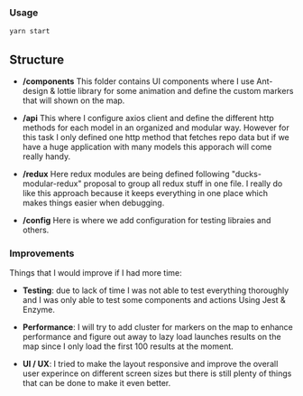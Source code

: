 ### Usage

```sh
yarn start
```

## Structure

- **/components** This folder contains UI components where I use Ant-design & lottie library for some animation and define the custom markers that will shown on the map.

* **/api** This where I configure axios client and define the different http methods for each model in an organized and modular way. However for this task I only defined one http method that fetches repo data but if we have a huge application with many models this apporach will come really handy.


- **/redux** Here redux modules are being defined following "ducks-modular-redux" proposal to group all redux stuff in one file. I really do like this approach because it keeps everything in one place which makes things easier when debugging.


- **/config** Here is where we add configuration for testing libraies and others.


### Improvements

Things that I would improve if I had more time:

- **Testing**: due to lack of time I was not able to test everything thoroughly and I was only able to test some components and actions Using Jest & Enzyme.

- **Performance**: I will try to add cluster for markers on the map to enhance performance and figure out away to lazy load launches results on the map since I only load the first 100 results at the moment.

- **UI / UX**: I tried to make the layout responsive and improve the overall user experince on different screen sizes but there is still plenty of things that can be done to make it even better.
